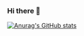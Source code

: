 ### Hi there 👋

[![Anurag's GitHub stats](https://github-readme-stats.vercel.app/api?username=youssefelsharaawy)](https://github.com/anuraghazra/github-readme-stats)
